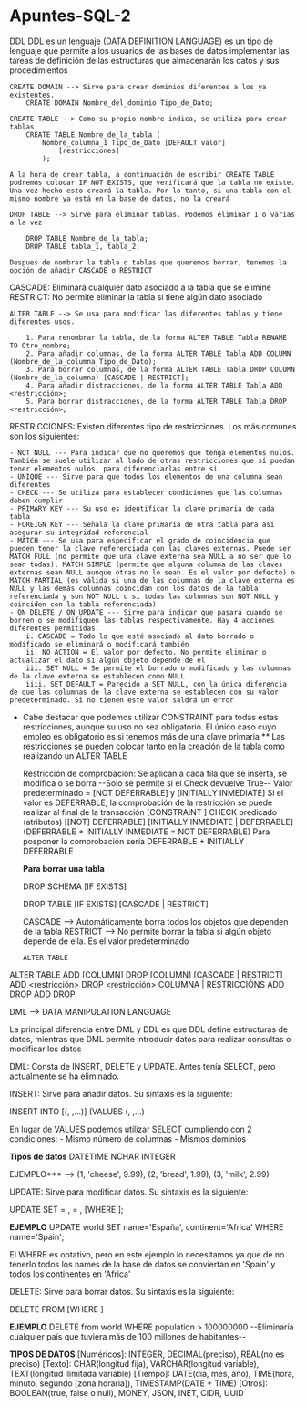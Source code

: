 # Apuntes-SQL-2
DDL 
	DDL es un lenguaje (DATA DEFINITION LANGUAGE) es un tipo de lenguaje que permite a los usuarios de las bases de datos implementar las tareas de definición de las estructuras que almacenarán los datos y sus procedimientos
	
	CREATE DOMAIN --> Sirve para crear dominios diferentes a los ya existentes.
		CREATE DOMAIN Nombre_del_dominio Tipo_de_Dato;
		
	CREATE TABLE --> Como su propio nombre indica, se utiliza para crear tablas
		CREATE TABLE Nombre_de_la_tabla (
			Nombre_columna_1 Tipo_de_Dato [DEFAULT valor]
				[restricciones]
			);
			
	A la hora de crear tabla, a continuación de escribir CREATE TABLE podremos colocar IF NOT EXISTS, que verificará que la tabla no existe. Una vez hecho esto creará la tabla. Por lo tanto, si una tabla con el mismo nombre ya está en la base de datos, no la creará
	
	DROP TABLE --> Sirve para eliminar tablas. Podemos eliminar 1 o varias a la vez
	
		DROP TABLE Nombre_de_la_tabla;
		DROP TABLE tabla_1, tabla_2;
		
	Despues de nombrar la tabla o tablas que queremos borrar, tenemos la opción de añadir CASCADE o RESTRICT
	
CASCADE: Eliminará cualquier dato asociado a la tabla que se elimine
RESTRICT: No permite eliminar la tabla si tiene algún dato asociado

	ALTER TABLE --> Se usa para modificar las diferentes tablas y tiene diferentes usos.
	
		1. Para renombrar la tabla, de la forma ALTER TABLE Tabla RENAME TO Otro_nombre;
		2. Para añadir columnas, de la forma ALTER TABLE Tabla ADD COLUMN (Nombre_de_la_columna Tipo_de_Dato);
		3. Para borrar columnas, de la forma ALTER TABLE Tabla DROP COLUMN (Nombre_de_la_columna) [CASCADE | RESTRICT];
		4. Para añadir distracciones, de la forma ALTER TABLE Tabla ADD <restricción>;
		5. Para borrar distracciones, de la forma ALTER TABLE Tabla DROP <restricción>;
		

RESTRICCIONES: Existen diferentes tipo de restricciones. Los más comunes son los siguientes: 

	- NOT NULL --- Para indicar que no queremos que tenga elementos nulos. También se suele utilizar al lado de otras restricciones que sí puedan tener elementos nulos, para diferenciarlas entre si.
	- UNIQUE --- Sirve para que todos los elementos de una columna sean diferentes
	- CHECK --- Se utiliza para establecer condiciones que las columnas deben cumplir
	- PRIMARY KEY --- Su uso es identificar la clave primaria de cada tabla
	- FOREIGN KEY --- Señala la clave primaria de otra tabla para así asegurar su integridad referencial
	- MATCH --- Se usa para especificar el grado de coincidencia que pueden tener la clave referenciada con las claves externas. Puede ser MATCH FULL (no permite que una clave externa sea NULL a no ser que lo sean todas), MATCH SIMPLE (permite que alguna columna de las claves externas sean NULL aunque otras no lo sean. Es el valor por defecto) o MATCH PARTIAL (es válida si una de las columnas de la clave externa es NULL y las demás columnas coincidan con los datos de la tabla referenciada y son NOT NULL o si todas las columnas son NOT NULL y coinciden con la tabla referenciada)
	- ON DELETE / ON UPDATE --- Sirve para indicar que pasará cuando se borren o se modifiquen las tablas respectivamente. Hay 4 acciones diferentes permitidas.
		i. CASCADE = Todo lo que esté asociado al dato borrado o modificado se eliminará o modificará también
		ii. NO ACTION = El valor por defecto. No permite eliminar o actualizar el dato si algún objeto depende de él
		iii. SET NULL = Se permite el borrado o modificado y las columnas de la clave externa se establecen como NULL
		iiii. SET DEFAULT = Parecido a SET NULL, con la única diferencia de que las columnas de la clave externa se establecen con su valor predeterminado. Si no tienen este valor saldrá un error
	
* Cabe destacar que podemos utilizar CONSTRAINT para todas estas restricciones, aunque su uso no sea obligatorio. El único caso cuyo empleo es obligatorio es si tenemos más de una clave primaria
** Las restricciones se pueden colocar tanto en la creación de la tabla como realizando un ALTER TABLE
  
  Restricción de comprobación: Se aplican a cada fila que se inserta, se modifica o se borra
    --Solo se permite si el Check devuelve True--
    Valor predeterminado = [NOT DEFERRABLE] y [INITIALLY INMEDIATE]
    Si el valor es DEFERRABLE, la comprobación de la restricción se puede realizar al final de la transacción
 [CONSTRAINT <nombre-de-la-restriccion>]
    CHECK predicado (atributos)
  [[NOT] DEFERRABLE]
  [INITIALLY INMEDIATE | DEFERRABLE]
  (DEFERRABLE + INITIALLY INMEDIATE = NOT DEFERRABLE)
  Para posponer la comprobación sería DEFERRABLE + INITIALLY DEFERRABLE
  
  **Para borrar una tabla**
  
  DROP SCHEMA
  [IF EXISTS] <nombre-de-la-BD>
  
  DROP TABLE
  [IF EXISTS] <nombre-de-la-tabla>
  [CASCADE | RESTRICT]
  
  CASCADE --> Automáticamente borra todos los objetos que dependen de la tabla
  RESTRICT --> No permite borrar la tabla si algún objeto depende de ella. Es el valor predeterminado
  
  
      ALTER TABLE
      
 ALTER TABLE <nombre-de-la-tabla> ADD [COLUMN] <atributo> <dominio>
                                  DROP [COLUMN] <atributo> [CASCADE | RESTRICT]
                                  ADD <restricción>
                                  DROP <restricción>
    COLUMNA      |   RESTRICCIÓNS
  ADD      DROP    ADD        DROP


DML --> DATA MANIPULATION LANGUAGE

La principal diferencia entre DML y DDL es que DDL define estructuras de datos, mientras que DML permite introducir datos para realizar consultas o modificar los datos

DML: Consta de INSERT, DELETE y UPDATE. Antes tenía SELECT, pero actualmente se ha eliminado.

INSERT: Sirve para añadir datos. Su sintaxis es la siguiente: 

INSERT INTO <nombre-de-la-tabla>
	[(<atributo1>, <atributo2>,...)] 
	(VALUES (<valor1>, <valor2>,...)
	
En lugar de VALUES podemos utilizar SELECT cumpliendo con 2 condiciones: 
	- Mismo número de columnas
	- Mismos dominios
	
**Tipos de datos**
	DATETIME
	NCHAR
	INTEGER
	
EJEMPLO*** --> (1, 'cheese', 9.99), 
	       (2, 'bread', 1.99),
	       (3, 'milk', 2.99)
	   
UPDATE: Sirve para modificar datos. Su sintaxis es la siguiente:

UPDATE <nombre-de-la-tabla>
SET <atributo1> = <valor1>,
    <atributo2> = <valor2>,
[WHERE <predicado>];
	    
**EJEMPLO**
UPDATE world 
SET name='España',
continent='Africa'
WHERE name='Spain';

El WHERE es optativo, pero en este ejemplo lo necesitamos ya que de no tenerlo todos los names de la base de datos se conviertan en 'Spain' y todos los continentes en 'Africa'

DELETE: Sirve para borrar datos. Su sintaxis es la siguiente:

DELETE FROM <nombre-de-la-tabla>
[WHERE <predicado>]
	
**EJEMPLO**
DELETE from world
WHERE population > 100000000
--Eliminaría cualquier país que tuviera más de 100 millones de habitantes--


**TIPOS DE DATOS**
	[Numéricos]: INTEGER, DECIMAL(preciso), REAL(no es preciso)
	[Texto]: CHAR(longitud fija), VARCHAR(longitud variable), TEXT(longitud ilimitada variable)
	[Tiempo]: DATE(dia, mes, año), TIME(hora, minuto, segundo [zona horaria]), TIMESTAMP(DATE + TIME)
	[Otros]: BOOLEAN(true, false o null), MONEY, JSON, INET, CIDR, UUID
